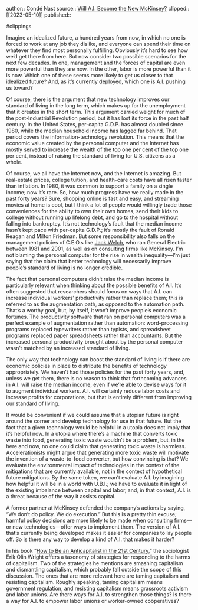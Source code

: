 author:: Condé Nast
source:: [Will A.I. Become the New McKinsey?](https://www.newyorker.com/science/annals-of-artificial-intelligence/will-ai-become-the-new-mckinsey?utm_source=substack&utm_medium=email)
clipped:: [[2023-05-10]]
published:: 

#clippings

Imagine an idealized future, a hundred years from now, in which no one is forced to work at any job they dislike, and everyone can spend their time on whatever they find most personally fulfilling. Obviously it’s hard to see how we’d get there from here. But now consider two possible scenarios for the next few decades. In one, management and the forces of capital are even more powerful than they are now. In the other, labor is more powerful than it is now. Which one of these seems more likely to get us closer to that idealized future? And, as it’s currently deployed, which one is A.I. pushing us toward?

Of course, there is the argument that new technology improves our standard of living in the long term, which makes up for the unemployment that it creates in the short term. This argument carried weight for much of the post-Industrial Revolution period, but it has lost its force in the past half century. In the United States, per-capita G.D.P. has almost doubled since 1980, while the median household income has lagged far behind. That period covers the information-technology revolution. This means that the economic value created by the personal computer and the Internet has mostly served to increase the wealth of the top one per cent of the top one per cent, instead of raising the standard of living for U.S. citizens as a whole.

Of course, we all have the Internet now, and the Internet is amazing. But real-estate prices, college tuition, and health-care costs have all risen faster than inflation. In 1980, it was common to support a family on a single income; now it’s rare. So, how much progress have we really made in the past forty years? Sure, shopping online is fast and easy, and streaming movies at home is cool, but I think a lot of people would willingly trade those conveniences for the ability to own their own homes, send their kids to college without running up lifelong debt, and go to the hospital without falling into bankruptcy. It’s not technology’s fault that the median income hasn’t kept pace with per-capita G.D.P.; it’s mostly the fault of Ronald Reagan and Milton Friedman. But some responsibility also falls on the management policies of C.E.O.s like [Jack Welch](https://www.newyorker.com/magazine/2022/11/07/was-jack-welch-the-greatest-ceo-of-his-day-or-the-worst), who ran General Electric between 1981 and 2001, as well as on consulting firms like McKinsey. I’m not blaming the personal computer for the rise in wealth inequality—I’m just saying that the claim that better technology will necessarily improve people’s standard of living is no longer credible.

The fact that personal computers didn’t raise the median income is particularly relevant when thinking about the possible benefits of A.I. It’s often suggested that researchers should focus on ways that A.I. can increase individual workers’ productivity rather than replace them; this is referred to as the augmentation path, as opposed to the automation path. That’s a worthy goal, but, by itself, it won’t improve people’s economic fortunes. The productivity software that ran on personal computers was a perfect example of augmentation rather than automation: word-processing programs replaced typewriters rather than typists, and spreadsheet programs replaced paper spreadsheets rather than accountants. But the increased personal productivity brought about by the personal computer wasn’t matched by an increased standard of living.

The only way that technology can boost the standard of living is if there are economic policies in place to distribute the benefits of technology appropriately. We haven’t had those policies for the past forty years, and, unless we get them, there is no reason to think that forthcoming advances in A.I. will raise the median income, even if we’re able to devise ways for it to augment individual workers. A.I. will certainly reduce labor costs and increase profits for corporations, but that is entirely different from improving our standard of living.

It would be convenient if we could assume that a utopian future is right around the corner and develop technology for use in that future. But the fact that a given technology would be helpful in a utopia does not imply that it’s helpful now. In a utopia where there’s a machine that converts toxic waste into food, generating toxic waste wouldn’t be a problem, but, in the here and now, no one could claim that generating toxic waste is harmless. Accelerationists might argue that generating more toxic waste will motivate the invention of a waste-to-food converter, but how convincing is that? We evaluate the environmental impact of technologies in the context of the mitigations that are currently available, not in the context of hypothetical future mitigations. By the same token, we can’t evaluate A.I. by imagining how helpful it will be in a world with U.B.I.; we have to evaluate it in light of the existing imbalance between capital and labor, and, in that context, A.I. is a threat because of the way it assists capital.

A former partner at McKinsey defended the company’s actions by saying, “We don’t do policy. We do execution.” But this is a pretty thin excuse; harmful policy decisions are more likely to be made when consulting firms—or new technologies—offer ways to implement them. The version of A.I. that’s currently being developed makes it easier for companies to lay people off. So is there any way to develop a kind of A.I. that makes it harder?

In his book “[How to Be an Anticapitalist in the 21st Century](https://www.amazon.com/How-Be-Anticapitalist-Twenty-First-Century/dp/1788736052),” the sociologist Erik Olin Wright offers a taxonomy of strategies for responding to the harms of capitalism. Two of the strategies he mentions are smashing capitalism and dismantling capitalism, which probably fall outside the scope of this discussion. The ones that are more relevant here are taming capitalism and resisting capitalism. Roughly speaking, taming capitalism means government regulation, and resisting capitalism means grassroots activism and labor unions. Are there ways for A.I. to strengthen those things? Is there a way for A.I. to empower labor unions or worker-owned coöperatives?